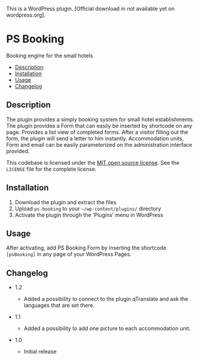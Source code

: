 This is a WordPress plugin. [Official download in not available yet on wordpress.org].

# PS Booking

Booking engine for the small hotels

* [Description](#description)
* [Installation](#installation)
* [Usage](#usage)
* [Changelog](#changelog)

## Description

The plugin provides a simply booking system for small hotel establishments. The plugin provides a Form that can easily be inserted by shortcode on any page. Provides a list view of completed forms. After a visitor filling out the form, the plugin will send a letter to him instantly. Accommodation units, Form and email can be easily parameterized on the administration interface provided.

This codebase is licensed under the [MIT open source license](http://opensource.org/licenses/MIT). See the ``LICENSE`` file for the complete license.

## Installation

1. Download the plugin and extract the files
2. Upload `ps-booking` to your `~/wp-content/plugins/` directory
3. Activate the plugin through the 'Plugins' menu in WordPress

## Usage

After activating, add PS Booking Form by inserting the shortcode ``[psBooking]`` in any page of your WordPress Pages. 

## Changelog

* 1.2
  * Added a possibility to connect to the plugin qTranslate and ask the languages that are set there.

* 1.1
  * Added a possibility to add one picture to each accommodation unit.
  
* 1.0
  * Initial release